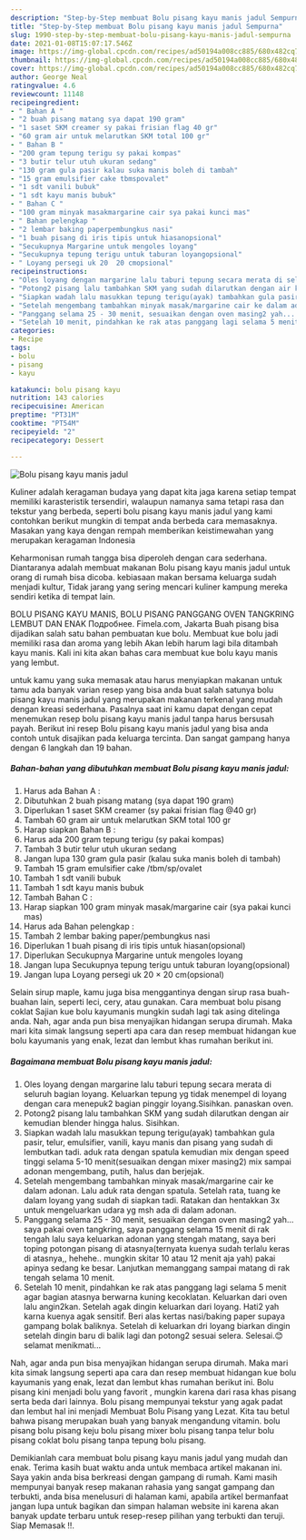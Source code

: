 ```yaml
---
description: "Step-by-Step membuat Bolu pisang kayu manis jadul Sempurna"
title: "Step-by-Step membuat Bolu pisang kayu manis jadul Sempurna"
slug: 1990-step-by-step-membuat-bolu-pisang-kayu-manis-jadul-sempurna
date: 2021-01-08T15:07:17.546Z
image: https://img-global.cpcdn.com/recipes/ad50194a008cc885/680x482cq70/bolu-pisang-kayu-manis-jadul-foto-resep-utama.jpg
thumbnail: https://img-global.cpcdn.com/recipes/ad50194a008cc885/680x482cq70/bolu-pisang-kayu-manis-jadul-foto-resep-utama.jpg
cover: https://img-global.cpcdn.com/recipes/ad50194a008cc885/680x482cq70/bolu-pisang-kayu-manis-jadul-foto-resep-utama.jpg
author: George Neal
ratingvalue: 4.6
reviewcount: 11148
recipeingredient:
- " Bahan A "
- "2 buah pisang matang sya dapat 190 gram"
- "1 saset SKM creamer sy pakai frisian flag 40 gr"
- "60 gram air untuk melarutkan SKM total 100 gr"
- " Bahan B "
- "200 gram tepung terigu sy pakai kompas"
- "3 butir telur utuh ukuran sedang"
- "130 gram gula pasir kalau suka manis boleh di tambah"
- "15 gram emulsifier cake tbmspovalet"
- "1 sdt vanili bubuk"
- "1 sdt kayu manis bubuk"
- " Bahan C "
- "100 gram minyak masakmargarine cair sya pakai kunci mas"
- " Bahan pelengkap "
- "2 lembar baking paperpembungkus nasi"
- "1 buah pisang di iris tipis untuk hiasanopsional"
- "Secukupnya Margarine untuk mengoles loyang"
- "Secukupnya tepung terigu untuk taburan loyangopsional"
- " Loyang persegi uk 20  20 cmopsional"
recipeinstructions:
- "Oles loyang dengan margarine lalu taburi tepung secara merata di seluruh bagian loyang. Keluarkan tepung yg tidak menempel di loyang dengan cara menepuk2 bagian pinggir loyang.Sisihkan. panaskan oven."
- "Potong2 pisang lalu tambahkan SKM yang sudah dilarutkan dengan air kemudian blender hingga halus. Sisihkan."
- "Siapkan wadah lalu masukkan tepung terigu(ayak) tambahkan gula pasir, telur, emulsifier, vanili, kayu manis dan pisang yang sudah di lembutkan tadi. aduk rata dengan spatula kemudian mix dengan speed tinggi selama 5-10 menit(sesuaikan dengan mixer masing2) mix sampai adonan mengembang, putih, halus dan berjejak."
- "Setelah mengembang tambahkan minyak masak/margarine cair ke dalam adonan. Lalu aduk rata dengan spatula. Setelah rata, tuang ke dalam loyang yang sudah di siapkan tadi. Ratakan dan hentakkan 3x untuk mengeluarkan udara yg msh ada di dalam adonan."
- "Panggang selama 25 - 30 menit, sesuaikan dengan oven masing2 yah... saya pakai oven tangkring, saya panggang selama 15 menit di rak tengah lalu saya keluarkan adonan yang stengah matang, saya beri toping potongan pisang di atasnya(ternyata kuenya sudah terlalu keras di atasnya,, hehehe.. mungkin skitar 10 atau 12 menit aja yah) pakai apinya sedang ke besar. Lanjutkan memanggang sampai matang di rak tengah selama 10 menit."
- "Setelah 10 menit, pindahkan ke rak atas panggang lagi selama 5 menit agar bagian atasnya berwarna kuning kecoklatan. Keluarkan dari oven lalu angin2kan. Setelah agak dingin keluarkan dari loyang. Hati2 yah karna kuenya agak sensitif. Beri alas kertas nasi/baking paper supaya gampang bolak baliknya. Setelah di keluarkan dri loyang biarkan dingin setelah dingin baru di balik lagi dan potong2 sesuai selera. Selesai.😊 selamat menikmati..."
categories:
- Recipe
tags:
- bolu
- pisang
- kayu

katakunci: bolu pisang kayu 
nutrition: 143 calories
recipecuisine: American
preptime: "PT31M"
cooktime: "PT54M"
recipeyield: "2"
recipecategory: Dessert

---
```



![Bolu pisang kayu manis jadul](https://img-global.cpcdn.com/recipes/ad50194a008cc885/680x482cq70/bolu-pisang-kayu-manis-jadul-foto-resep-utama.jpg)

Kuliner adalah keragaman budaya yang dapat kita jaga karena setiap tempat memiliki karasteristik tersendiri, walaupun namanya sama tetapi rasa dan tekstur yang berbeda, seperti bolu pisang kayu manis jadul yang kami contohkan berikut mungkin di tempat anda berbeda cara memasaknya. Masakan yang kaya dengan rempah memberikan keistimewahan yang merupakan keragaman Indonesia

Keharmonisan rumah tangga bisa diperoleh dengan cara sederhana. Diantaranya adalah membuat makanan Bolu pisang kayu manis jadul untuk orang di rumah bisa dicoba. kebiasaan makan bersama keluarga sudah menjadi kultur, Tidak jarang yang sering mencari kuliner kampung mereka sendiri ketika di tempat lain.

BOLU PISANG KAYU MANIS, BOLU PISANG PANGGANG OVEN TANGKRING LEMBUT DAN ENAK Подробнее. Fimela.com, Jakarta Buah pisang bisa dijadikan salah satu bahan pembuatan kue bolu. Membuat kue bolu jadi memiliki rasa dan aroma yang lebih Akan lebih harum lagi bila ditambah kayu manis. Kali ini kita akan bahas cara membuat kue bolu kayu manis yang lembut.

untuk kamu yang suka memasak atau harus menyiapkan makanan untuk tamu ada banyak varian resep yang bisa anda buat salah satunya bolu pisang kayu manis jadul yang merupakan makanan terkenal yang mudah dengan kreasi sederhana. Pasalnya saat ini kamu dapat dengan cepat menemukan resep bolu pisang kayu manis jadul tanpa harus bersusah payah.
Berikut ini resep Bolu pisang kayu manis jadul yang bisa anda contoh untuk disajikan pada keluarga tercinta. Dan sangat gampang hanya dengan 6 langkah dan 19 bahan.


<!--inarticleads1-->

##### Bahan-bahan yang dibutuhkan membuat Bolu pisang kayu manis jadul:

1. Harus ada  Bahan A :
1. Dibutuhkan 2 buah pisang matang (sya dapat 190 gram)
1. Diperlukan 1 saset SKM creamer (sy pakai frisian flag @40 gr)
1. Tambah 60 gram air untuk melarutkan SKM total 100 gr
1. Harap siapkan  Bahan B :
1. Harus ada 200 gram tepung terigu (sy pakai kompas)
1. Tambah 3 butir telur utuh ukuran sedang
1. Jangan lupa 130 gram gula pasir (kalau suka manis boleh di tambah)
1. Tambah 15 gram emulsifier cake /tbm/sp/ovalet
1. Tambah 1 sdt vanili bubuk
1. Tambah 1 sdt kayu manis bubuk
1. Tambah  Bahan C :
1. Harap siapkan 100 gram minyak masak/margarine cair (sya pakai kunci mas)
1. Harus ada  Bahan pelengkap :
1. Tambah 2 lembar baking paper/pembungkus nasi
1. Diperlukan 1 buah pisang di iris tipis untuk hiasan(opsional)
1. Diperlukan Secukupnya Margarine untuk mengoles loyang
1. Jangan lupa Secukupnya tepung terigu untuk taburan loyang(opsional)
1. Jangan lupa  Loyang persegi uk 20 × 20 cm(opsional)


Selain sirup maple, kamu juga bisa menggantinya dengan sirup rasa buah-buahan lain, seperti leci, cery, atau gunakan. Cara membuat bolu pisang coklat Sajian kue bolu kayumanis mungkin sudah lagi tak asing ditelinga anda. Nah, agar anda pun bisa menyajikan hidangan serupa dirumah. Maka mari kita simak langsung seperti apa cara dan resep membuat hidangan kue bolu kayumanis yang enak, lezat dan lembut khas rumahan berikut ini. 

<!--inarticleads2-->

##### Bagaimana membuat  Bolu pisang kayu manis jadul:

1. Oles loyang dengan margarine lalu taburi tepung secara merata di seluruh bagian loyang. Keluarkan tepung yg tidak menempel di loyang dengan cara menepuk2 bagian pinggir loyang.Sisihkan. panaskan oven.
1. Potong2 pisang lalu tambahkan SKM yang sudah dilarutkan dengan air kemudian blender hingga halus. Sisihkan.
1. Siapkan wadah lalu masukkan tepung terigu(ayak) tambahkan gula pasir, telur, emulsifier, vanili, kayu manis dan pisang yang sudah di lembutkan tadi. aduk rata dengan spatula kemudian mix dengan speed tinggi selama 5-10 menit(sesuaikan dengan mixer masing2) mix sampai adonan mengembang, putih, halus dan berjejak.
1. Setelah mengembang tambahkan minyak masak/margarine cair ke dalam adonan. Lalu aduk rata dengan spatula. Setelah rata, tuang ke dalam loyang yang sudah di siapkan tadi. Ratakan dan hentakkan 3x untuk mengeluarkan udara yg msh ada di dalam adonan.
1. Panggang selama 25 - 30 menit, sesuaikan dengan oven masing2 yah... saya pakai oven tangkring, saya panggang selama 15 menit di rak tengah lalu saya keluarkan adonan yang stengah matang, saya beri toping potongan pisang di atasnya(ternyata kuenya sudah terlalu keras di atasnya,, hehehe.. mungkin skitar 10 atau 12 menit aja yah) pakai apinya sedang ke besar. Lanjutkan memanggang sampai matang di rak tengah selama 10 menit.
1. Setelah 10 menit, pindahkan ke rak atas panggang lagi selama 5 menit agar bagian atasnya berwarna kuning kecoklatan. Keluarkan dari oven lalu angin2kan. Setelah agak dingin keluarkan dari loyang. Hati2 yah karna kuenya agak sensitif. Beri alas kertas nasi/baking paper supaya gampang bolak baliknya. Setelah di keluarkan dri loyang biarkan dingin setelah dingin baru di balik lagi dan potong2 sesuai selera. Selesai.😊 selamat menikmati...


Nah, agar anda pun bisa menyajikan hidangan serupa dirumah. Maka mari kita simak langsung seperti apa cara dan resep membuat hidangan kue bolu kayumanis yang enak, lezat dan lembut khas rumahan berikut ini. Bolu pisang kini menjadi bolu yang favorit , mungkin karena dari rasa khas pisang serta beda dari lainnya. Bolu pisang mempunyai tekstur yang agak padat dan lembut hal ini menjadi Membuat Bolu Pisang yang Lezat. Kita tau betul bahwa pisang merupakan buah yang banyak mengandung vitamin. bolu pisang bolu pisang keju bolu pisang mixer bolu pisang tanpa telur bolu pisang coklat bolu pisang tanpa tepung bolu pisang. 

Demikianlah cara membuat bolu pisang kayu manis jadul yang mudah dan enak. Terima kasih buat waktu anda untuk membaca artikel makanan ini. Saya yakin anda bisa berkreasi dengan gampang di rumah. Kami masih mempunyai banyak resep makanan rahasia yang sangat gampang dan terbukti, anda bisa menelusuri di halaman kami, apabila artikel bermanfaat jangan lupa untuk bagikan dan simpan halaman website ini karena akan banyak update terbaru untuk resep-resep pilihan yang terbukti dan teruji. Siap Memasak !!. 
